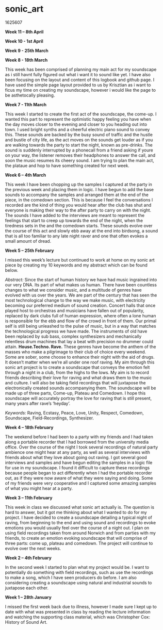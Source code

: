 # sonic_art
1625607

**Week 11 – 8th April**

**Week 10 - 1st April**

**Week 9 - 25th March**

**Week 8 - 18th March**

This week has been comprised of planning my main act for my soundscape as i still havnt fully figured out what i want it to sound like yet. I have also been focusing on the layout and content of this logbook and github page. I have used the simple page layout provided to us by Krisztian as i want to ficus my time on creating my soundscape, however i would like the page to be asthetocally pleasing. 

**Week 7 - 11th March**

This week I started to create the first act of the soundscape, the come-up. I wanted this part to represent the optimistic happy feeling you have when the day moves closer to the evening and closer to you heading out into town. I used bright synths and a cheerful electric piano sound to convey this. These sounds are backed by the busy sound of traffic and the hustle and bustle of city life, as the act moves on the sounds get louder as if you are walking towards the party to start the night, known as pre-drinks. The sound is suddenly interrupted by a phonecall from a friend asking if youre on your way, the listener removes their headphones to answer the call, and soon the music resumes its cheery sound. I am trying to plan the main act, the plataue and hop to have something created for next week. 

**Week 6 – 4th March**

This week I have been chopping up the samples I captured at the party in the previous week and placing them in logic. I have begun to add the base sounds to accompany the samples and arranged them at the end of the piece, in the comedown section. This is because I feel the conversations I recorded are the kind of thing you would hear after the club has shut and everyone is making their way to the after party to carry on with the night. The sounds I have added to the interviews are meant to represent the feelings that start to creep up towards the end of the night, when the tiredness sets in the and the comedown starts. These sounds evolve over the course of this act and slowly ebb away at the end into birdsong, a sound that is all too familiar to any late night raver and one that often evokes a small amount of dread. 

**Week 5 – 25th February**

I missed this week’s lecture but continued to work at home on my sonic art piece by creating my 10 keywords and my abstract which can be found below. 

_Abstract:_
Since the start of human history we have had music ingrained into our very DNA. Its part of what makes us human. There have been countless changes to what we consider music, and a multitude of genres have evolved with us over the years. We are part of the century that has seen the most technological change to the way we make music, with electricity becoming our preferred medium of sound creation. Concert halls that once played host to orchestras and musicians have fallen out of popularity, replaced by dark clubs full of human expression, where often a lone human is responsible for the ebb and flow of the crowd in front of them. Our primal self is still being unleashed to the pulse of music, but in a way that matches the technological progress we have made. The instruments of old have been replaced by sub bass, complex synthesizers and mechanically relentless drum machines that lay a beat with precision no drummer could attain.
                                                 **House.Techno. Rave.** 
These genres have become the anthem of the masses who make a pilgrimage to their club of choice every weekend. Some are sober, some choose to enhance their night with the aid of drugs. It doesn’t matter when we’re all under one roof raving. My aim through this sonic art project is to create a soundscape that conveys the emotion felt through a night in a club, from the highs to the lows. My aim is to record friends describing their love for raving and what draws them to the music and culture. I will also be taking field recordings that will juxtapose the electronically created sounds accompanying them. The soundscape will be made up of three parts, Come-up, Plateau and Comedown. I hope this soundscape will accurately portray the love for raving that is still present, many years after rave’s ‘heyday’. 

_Keywords:_ 
Raving, Ecstasy, Peace, Love, Unity, Respect, Comedown, Soundscape, Field-Recordings, Synthesizer. 

**Week 4 – 18th February**

The weekend before I had been to a party with my friends and I had taken along a portable recorder that I had borrowed from the university media office. Over the course of the night I took several recordings of natural party ambience one might hear at any party, as well as several interviews with friends about what they love about going out raving. I got several good interviews and samples and have begun editing the samples in a logic file for use in my soundscape. I found it difficult to capture these recordings because people began to act differently when I had the portable recorder out, as if they were now aware of what they were saying and doing. Some of my friends were very cooperative and I captured some amazing samples of what you might hear at a party.  

**Week 3 – 11th February**

This week in class we discussed what sonic art actually is. The question is hard to answer, but it got me thinking about what I wanted to do for my project. I have decided to create a soundscape detailing a typical night of raving, from beginning to the end and using sound and recordings to evoke emotions you would usually feel over the course of a night out. I plan on using field recordings taken from around Norwich and from parties with my friends, to create an emotion evoking soundscape that will comprise of three parts: come up, plateau and comedown. The project will continue to evolve over the next weeks. 

**Week 2 – 4th February**

In the second week I started to plan what my project would be. I want to potentially do something with field recordings, such as use the recordings to make a song, which I have seen producers do before. I am also considering creating a soundscape using natural and industrial sounds to juxtapose each other.

**Week 1 – 28th January**

I missed the first week back due to illness, however I made sure I kept up to date with what was presented in class by reading the lecture information and watching the supporting class material, which was Christopher Cox: History of Sound Art.
